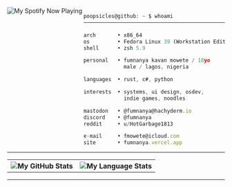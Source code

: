 <picture>
            <source media="(prefers-color-scheme: dark)" srcset="https://github-spotify-readme-self-deploy.vercel.app/now-playing/q?uid=dsqvm5x8lly6zcidosb8xxwce&size=large&theme=dark">
            <img alt="My Spotify Now Playing" src="https://github-spotify-readme-self-deploy.vercel.app/now-playing/q?uid=dsqvm5x8lly6zcidosb8xxwce&size=large&theme=light" align="left" />
</picture>

```js
poopsicles@github: ~ $ whoami
──────────────────────────────────────────────────

arch       • x86_64
os         • Fedora Linux 39 (Workstation Edition)
shell      • zsh 5.9

personal   • fumnanya kavan mowete / 18yo
             male / lagos, nigeria

languages  • rust, c#, python

interests  • systems, ui design, osdev,
             indie games, noodles

mastodon   • @fumnanya@hachyderm.io
discord    • @fumnanya
reddit     • u/HotGarbage1813

e-mail     • fmowete@icloud.com
site       • fumnanya.vercel.app 
```
        
---

<table>
    <tr>
        <th>
        <picture>
            <source media="(prefers-color-scheme: dark)" srcset="https://github-readme-stats.vercel.app/api?username=poopsicles&show_icons=true&count_private=true&include_all_commits=true&theme=dark&show_icons=true&layout=compact&bg_color=00000000&border_color=00000000">
            <img alt="My GitHub Stats" src="https://github-readme-stats.vercel.app/api?username=poopsicles&show_icons=true&count_private=true&include_all_commits=true&theme=light&show_icons=true&layout=compact&bg_color=00000000&border_color=00000000">
</picture>
            <br>
        </th>
        <th>
        <picture>
            <source media="(prefers-color-scheme: dark)" srcset="https://github-readme-stats.quantumlytangled.vercel.app/api/top-langs/?username=poopsicles&layout=compact&theme=dark&bg_color=00000000&hide_border=true&icon_color=00000000&count_private=true">
            <img alt="My Language Stats" src="https://github-readme-stats.quantumlytangled.vercel.app/api/top-langs/?username=poopsicles&layout=compact&theme=light&text_color=434d58&bg_color=00000000&hide_border=true&icon_color=00000000&count_private=true">
</picture>
        </th>
    </tr>
</table>

---
